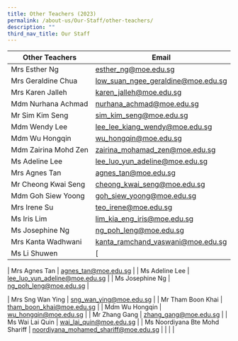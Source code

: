 ```yaml
---
title: Other Teachers (2023)
permalink: /about-us/Our-Staff/other-teachers/
description: ""
third_nav_title: Our Staff
---
```

| Other Teachers  | Email  |
|---|---|
| Mrs Esther Ng  | [esther_ng@moe.edu.sg](mailto:esther_ng@moe.edu.sg) |
| Mrs Geraldine Chua | [low_suan_ngee_geraldine@moe.edu.sg](mailto:low_suan_ngee_geraldine@moe.edu.sg) |
| Mrs Karen Jalleh  | [karen_jalleh@moe.edu.sg](mailto:karen_jalleh@moe.edu.sg) |
| Mdm Nurhana Achmad | [nurhana_achmad@moe.edu.sg](mailto:nurhana_achmad@moe.edu.sg) |
| Mr Sim Kim Seng | [sim_kim_seng@moe.edu.sg](mailto:sim_kim_seng@moe.edu.sg) |
| Mdm Wendy Lee  | [lee\_lee\_kiang\_wendy@moe.edu.sg](mailto:lee_lee_kiang_wendy@moe.edu.sg)  |
| Mdm Wu Hongqin  | [wu\_hongqin@moe.edu.sg](mailto:wu_hongqin@moe.edu.sg) |
| Mdm Zairina Mohd Zen |[zairina_mohamad_zen@moe.edu.sg](mailto:zairina_mohamad_zen@moe.edu.sg) |
| Ms Adeline Lee  | [lee\_luo\_yun\_adeline@moe.edu.sg](mailto:lee_luo_yun_adeline@moe.edu.sg) |
| Mrs Agnes Tan  | [agnes\_tan@moe.edu.sg](mailto:agnes_tan@moe.edu.sg) |
| Mr Cheong Kwai Seng  | [cheong\_kwai\_seng@moe.edu.sg](mailto:cheong_kwai_seng@moe.edu.sg) |
| Mdm Goh Siew Yoong  | [goh\_siew\_yoong@moe.edu.sg](mailto:goh_siew_yoong@moe.edu.sg) |
| Mrs Irene Su | [teo_irene@moe.edu.sg](mailto:teo_irene@moe.edu.sg) |
| Ms Iris Lim | [lim_kia_eng_iris@moe.edu.sg](mailto:lim_kia_eng_iris@moe.edu.sg) |
| Ms Josephine Ng  | [ng\_poh\_leng@moe.edu.sg](mailto:ng_poh_leng@moe.edu.sg) |
| Mrs Kanta Wadhwani | [kanta_ramchand_vaswani@moe.edu.sg](mailto:kanta_ramchand_vaswani@moe.edu.sg) |
| Ms Li Shuwen | [


| Mrs Agnes Tan  | [agnes\_tan@moe.edu.sg](mailto:agnes_tan@moe.edu.sg) |
| Ms Adeline Lee  | [lee\_luo\_yun\_adeline@moe.edu.sg](mailto:lee_luo_yun_adeline@moe.edu.sg) |
| Ms Josephine Ng  | [ng\_poh\_leng@moe.edu.sg](mailto:ng_poh_leng@moe.edu.sg) |

| Mrs Sng Wan Ying  | [sng\_wan\_ying@moe.edu.sg](mailto:sng_wan_ying@moe.edu.sg) |
| Mr Tham Boon Khai  | [tham\_boon\_khai@moe.edu.sg](mailto:tham_boon_khai@moe.edu.sg) |
| Mdm Wu Hongqin  | [wu\_hongqin@moe.edu.sg](mailto:wu_hongqin@moe.edu.sg) |
| Mr Zhang Gang  | [zhang\_gang@moe.edu.sg](mailto:zhang_gang@moe.edu.sg) |
| Ms Wai Lai Quin | [wai\_lai\_quin@moe.edu.sg](mailto:wai_lai_quin@moe.edu.sg) |
| Ms Noordiyana Bte Mohd Shariff  | [noordiyana\_mohamed\_shariff@moe.edu.sg](mailto:noordiyana_mohamed_shariff@moe.edu.sg) |
|   |   |
